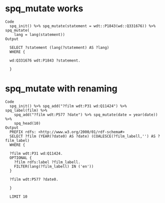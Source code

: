 # spq_mutate works

    Code
      spq_init() %>% spq_mutate(statement = wdt::P1843(wd::Q331676)) %>% spq_mutate(
        lang = lang(statement))
    Output
      
      SELECT ?statement (lang(?statement) AS ?lang)
      WHERE {
      
      wd:Q331676 wdt:P1843 ?statement.
      
      }
      

# spq_mutate with renaming

    Code
      spq_init() %>% spq_add("?film wdt:P31 wd:Q11424") %>% spq_label(film) %>%
        spq_add("?film wdt:P577 ?date") %>% spq_mutate(date = year(date)) %>%
        spq_head(10)
    Output
      PREFIX rdfs: <http://www.w3.org/2000/01/rdf-schema#>
      SELECT ?film (YEAR(?date0) AS ?date) (COALESCE(?film_labell,'') AS ?film_label)
      WHERE {
      
      ?film wdt:P31 wd:Q11424.
      OPTIONAL {
      	?film rdfs:label ?film_labell.
      	FILTER(lang(?film_labell) IN ('en'))
      }
      
      ?film wdt:P577 ?date0.
      
      }
      
      LIMIT 10

